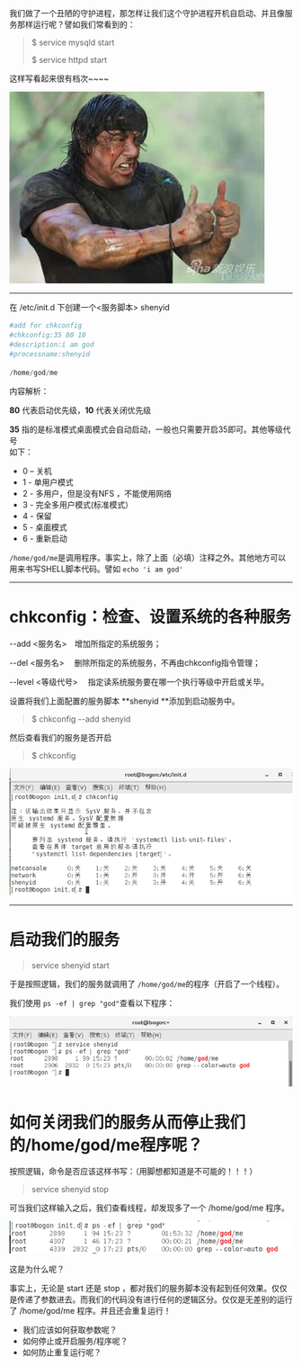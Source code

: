 我们做了一个丑陋的守护进程，那怎样让我们这个守护进程开机自启动、并且像服务那样运行呢？譬如我们常看到的：

> $ service mysqld start
>
> $ service httpd start

这样写看起来很有档次~~~~

![](/assets/e802ff43-1e57-4512-b848-309467c522fbimport.png)

---

在 /etc/init.d 下创建一个&lt;服务脚本&gt; shenyid

```php
#add for chkconfig
#chkconfig:35 80 10
#description:i am god
#processname:shenyid

/home/god/me
```

内容解析：

**80** 代表启动优先级，**10** 代表关闭优先级

**35** 指的是标准模式桌面模式会自动启动，一般也只需要开启35即可。其他等级代号  
如下：

* 0 – 关机
* 1 - 单用户模式 
* 2 - 多用户，但是没有NFS ，不能使用网络 
* 3 - 完全多用户模式\(标准模式）
* 4 - 保留 
* 5 - 桌面模式
* 6 - 重新启动 

`/home/god/me`是调用程序。事实上，除了上面（必填）注释之外。其他地方可以用来书写SHELL脚本代码。譬如 `echo 'i am god'`

---

# chkconfig：检查、设置系统的各种服务

--add &lt;服务名&gt;　增加所指定的系统服务；

--del &lt;服务名&gt;　 删除所指定的系统服务，不再由chkconfig指令管理；

--level   &lt;等级代号&gt; 　指定读系统服务要在哪一个执行等级中开启或关毕。

设置将我们上面配置的服务脚本 **shenyid **添加到启动服务中。

> $ chkconfig --add shenyid

然后查看我们的服务是否开启

> $ chkconfig

![](/assets/2c268585-f9b5-4b80-8c87-276476d57d2bimport.png)

---

# 启动我们的服务

> service shenyid start

于是按照逻辑，我们的服务就调用了 `/home/god/me`的程序（开启了一个线程）。

我们使用 `ps -ef | grep "god"`查看以下程序：

![](/assets/28ed1c1a-e552-4a73-b72f-fccf8361a61bimport.png)

# 如何关闭我们的服务从而停止我们的/home/god/me程序呢？

按照逻辑，命令是否应该这样书写：（用脚想都知道是不可能的！！！）

> service shenyid stop

可当我们这样输入之后，我们查看线程，却发现多了一个 /home/god/me 程序。

![](/assets/d4e5750b-a145-4c52-bc25-ca32122acfdeimport.png)

这是为什么呢？

事实上，无论是 start 还是 stop ，都对我们的服务脚本没有起到任何效果。仅仅是传递了参数进去。而我们的代码没有进行任何的逻辑区分。仅仅是无差别的运行了 /home/god/me 程序。并且还会重复运行！

* 我们应该如何获取参数呢？
* 如何停止或开启服务/程序呢？
* 如何防止重复运行呢？



